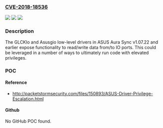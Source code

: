 ### [CVE-2018-18536](https://cve.mitre.org/cgi-bin/cvename.cgi?name=CVE-2018-18536)
![](https://img.shields.io/static/v1?label=Product&message=n%2Fa&color=blue)
![](https://img.shields.io/static/v1?label=Version&message=n%2Fa&color=blue)
![](https://img.shields.io/static/v1?label=Vulnerability&message=n%2Fa&color=brighgreen)

### Description

The GLCKIo and Asusgio low-level drivers in ASUS Aura Sync v1.07.22 and earlier expose functionality to read/write data from/to IO ports. This could be leveraged in a number of ways to ultimately run code with elevated privileges.

### POC

#### Reference
- http://packetstormsecurity.com/files/150893/ASUS-Driver-Privilege-Escalation.html

#### Github
No GitHub POC found.


